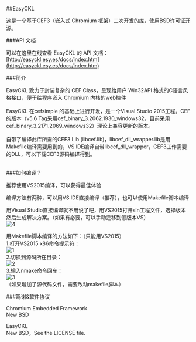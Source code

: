 ﻿##EasyCKL

这是一个基于CEF3（嵌入式 Chromium 框架）二次开发的库，使用BSD许可证开源。<br>

###API 文档

可以在这里在线查看 EasyCKL 的 API 文档：[http://easyckl.esy.es/docs/index.htm](http://easyckl.esy.es/docs/index.htm)

###简介

EasyCKL 致力于封装复杂的 CEF Class，呈现给用户 Win32API 格式的C语言风格接口，便于给程序嵌入 Chromium 内核的web控件<br>
<br>
EasyCKL 在cefsimple 的基础上进行开发，是一个Visual Studio 2015工程。CEF的版本（v5.6 Tag采用cef_binary_3.2062.1930_windows32，目前采用cef_binary_3.2171.2069_windows32）理论上兼容更新的版本。<br>
<br>
自带了编译此库所需的CEF3 Lib (libcef.lib)，libcef_dll_wrapper.lib是用Makefile编译需要用到的，VS IDE编译自带libcef_dll_wrapper，CEF3工作需要的DLL，可以下载CEF3源码编译得到。<br>
<br>

###如何编译？

推荐使用VS2015编译，可以获得最佳体验<br>

编译方法有两种，可以用VS IDE直接编译（推荐），也可以使用Makefile脚本编译<br>

用Visual Studio直接编译就不用说了吧，用VS2015打开sln工程文件，选择版本然后生成解决方案。（如果有必要，可以手动迁移到低版本VS）<br>
![4](http://git.oschina.net/daemon_process/EasyCKL/raw/master/pic/4.png)<br>

用Makefile脚本编译的方法如下：（只能用VS2015）<br>
1.打开VS2015 x86命令提示符：<br>
![1](http://git.oschina.net/daemon_process/EasyCKL/raw/master/pic/1.png)<br>
2.切换到源码所在目录：<br>
![2](http://git.oschina.net/daemon_process/EasyCKL/raw/master/pic/2.png)<br>
3.输入nmake命令回车：<br>
![3](http://git.oschina.net/daemon_process/EasyCKL/raw/master/pic/3.png)<br>
（如果增加了源代码文件，需要改动makefile脚本）<br>

###鸣谢&软件协议

Chromium Embedded Framework<br>
New BSD<br>

EasyCKL<br>
New BSD，See the LICENSE file.<br>